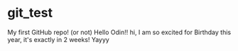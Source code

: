 # git_test
My first GitHub repo! (or not)
Hello Odin!!
hi, I am so excited for Birthday this year, it's exactly in 2 weeks!
Yayyy